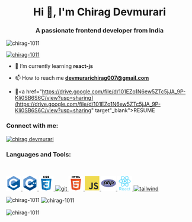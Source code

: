 <h1 align="center">Hi 👋, I'm Chirag Devmurari</h1>
<h3 align="center">A passionate frontend developer from India</h3>

<p align="left"> <img src="https://komarev.com/ghpvc/?username=chirag-1011&label=Profile%20views&color=0e75b6&style=flat" alt="chirag-1011" /> </p>

<p align="left"> <a href="https://github.com/ryo-ma/github-profile-trophy"><img src="https://github-profile-trophy.vercel.app/?username=chirag-1011" alt="chirag-1011" /></a> </p>

- 🌱 I’m currently learning **react-js**

- 📫 How to reach me **devmurarichirag007@gmail.com**

- 📄<a href="https://drive.google.com/file/d/101EZo1N6ew5ZTc5jJA_9P-KIi0SB6S6C/view?usp=sharing](https://drive.google.com/file/d/101EZo1N6ew5ZTc5jJA_9P-KIi0SB6S6C/view?usp=sharing" target"_blank">RESUME</a>  

<h3 align="left">Connect with me:</h3>
<p align="left">
<a href="https://linkedin.com/in/chirag devmurari" target="blank"><img align="center" src="https://raw.githubusercontent.com/rahuldkjain/github-profile-readme-generator/master/src/images/icons/Social/linked-in-alt.svg" alt="chirag devmurari" height="30" width="40" /></a>
</p>

<h3 align="left">Languages and Tools:</h3> <br>
<p align="left"> <a href="https://www.cprogramming.com/" target="_blank" rel="noreferrer"> <img src="https://raw.githubusercontent.com/devicons/devicon/master/icons/c/c-original.svg" alt="c" width="40" height="40"/> </a> <a href="https://www.w3schools.com/cpp/" target="_blank" rel="noreferrer"> <img src="https://raw.githubusercontent.com/devicons/devicon/master/icons/cplusplus/cplusplus-original.svg" alt="cplusplus" width="40" height="40"/> </a> <a href="https://www.w3schools.com/css/" target="_blank" rel="noreferrer"> <img src="https://raw.githubusercontent.com/devicons/devicon/master/icons/css3/css3-original-wordmark.svg" alt="css3" width="40" height="40"/> </a> <a href="https://git-scm.com/" target="_blank" rel="noreferrer"> <img src="https://www.vectorlogo.zone/logos/git-scm/git-scm-icon.svg" alt="git" width="40" height="40"/> </a> <a href="https://www.w3.org/html/" target="_blank" rel="noreferrer"> <img src="https://raw.githubusercontent.com/devicons/devicon/master/icons/html5/html5-original-wordmark.svg" alt="html5" width="40" height="40"/> </a> <a href="https://developer.mozilla.org/en-US/docs/Web/JavaScript" target="_blank" rel="noreferrer"> <img src="https://raw.githubusercontent.com/devicons/devicon/master/icons/javascript/javascript-original.svg" alt="javascript" width="40" height="40"/> </a> <a href="https://www.php.net" target="_blank" rel="noreferrer"> <img src="https://raw.githubusercontent.com/devicons/devicon/master/icons/php/php-original.svg" alt="php" width="40" height="40"/> </a> <a href="https://reactjs.org/" target="_blank" rel="noreferrer"> <img src="https://raw.githubusercontent.com/devicons/devicon/master/icons/react/react-original-wordmark.svg" alt="react" width="40" height="40"/> </a> <a href="https://tailwindcss.com/" target="_blank" rel="noreferrer"> <img src="https://www.vectorlogo.zone/logos/tailwindcss/tailwindcss-icon.svg" alt="tailwind" width="40" height="40"/> </a> </p>

<p><img align="left" src="https://github-readme-stats.vercel.app/api/top-langs?username=chirag-1011&show_icons=true&locale=en&layout=compact" alt="chirag-1011" /></p>

<p>&nbsp;<img align="center" src="https://github-readme-stats.vercel.app/api?username=chirag-1011&show_icons=true&locale=en" alt="chirag-1011" /></p>

<p><img align="center" src="https://github-readme-streak-stats.herokuapp.com/?user=chirag-1011&" alt="chirag-1011" /></p>
